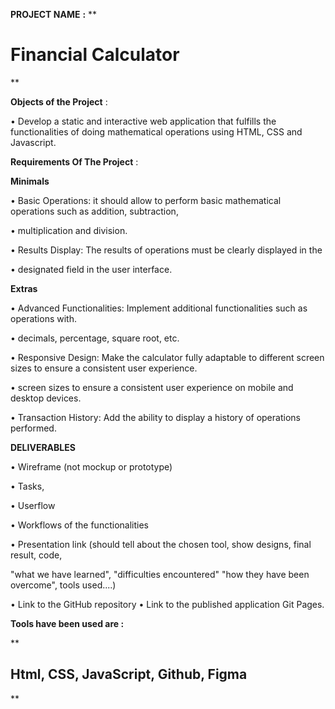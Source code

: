 **PROJECT NAME** **:** **

# Financial Calculator

**

  

**Objects of the Project** :

• Develop a static and interactive web application that fulfills the functionalities of doing mathematical operations using HTML, CSS and Javascript.

  

**Requirements Of The Project** :

**Minimals**

• Basic Operations: it should allow to perform basic mathematical operations such as addition, subtraction,

• multiplication and division.

• Results Display: The results of operations must be clearly displayed in the

• designated field in the user interface.

  

**Extras**

• Advanced Functionalities: Implement additional functionalities such as operations with.

• decimals, percentage, square root, etc.

• Responsive Design: Make the calculator fully adaptable to different screen sizes to ensure a consistent user experience.

• screen sizes to ensure a consistent user experience on mobile and desktop devices.

• Transaction History: Add the ability to display a history of operations performed.

**DELIVERABLES**

• Wireframe (not mockup or prototype)

• Tasks,

• Userflow

• Workflows of the functionalities

• Presentation link (should tell about the chosen tool, show designs, final result, code,

"what we have learned", "difficulties encountered" "how they have been overcome", tools used....)

• Link to the GitHub repository
• Link to the published application Git Pages.

  

**Tools have been used are :**

**

## Html,  CSS,  JavaScript, Github, Figma

**